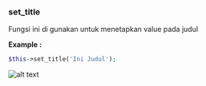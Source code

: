 ### set_title

Fungsi ini di gunakan untuk menetapkan value pada judul

**Example :**

```php
$this->set_title('Ini Judul');
```

![alt text](https://github.com/khoirulmustofa/aksara/blob/main/documentation/images/set_title.jpg)
